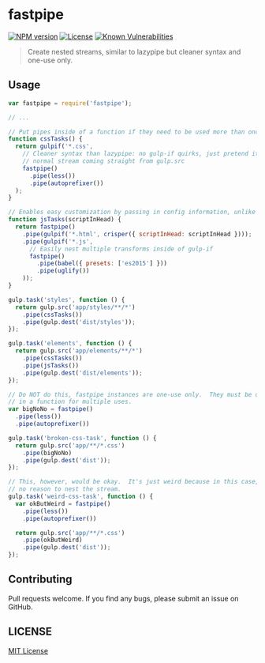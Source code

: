 # fastpipe

[![NPM version][npm-image]][npm-url]
[![License][license-image]][license-url]
[![Known Vulnerabilities][vulnerabilities-image]][vulnerabilities-url]

> Create nested streams, similar to lazypipe but cleaner syntax and one-use only.

## Usage

```js
var fastpipe = require('fastpipe');

// ...

// Put pipes inside of a function if they need to be used more than once
function cssTasks() {
  return gulpif('*.css',
    // Cleaner syntax than lazypipe: no gulp-if quirks, just pretend it is a
    // normal stream coming straight from gulp.src
    fastpipe()
      .pipe(less())
      .pipe(autoprefixer())
  );
}

// Enables easy customization by passing in config information, unlike lazypipe
function jsTasks(scriptInHead) {
  return fastpipe()
    .pipe(gulpif('*.html', crisper({ scriptInHead: scriptInHead })));
    .pipe(gulpif('*.js',
      // Easily nest multiple transforms inside of gulp-if
      fastpipe()
        .pipe(babel({ presets: ['es2015'] }))
        .pipe(uglify())
    ));
}

gulp.task('styles', function () {
  return gulp.src('app/styles/**/*')
    .pipe(cssTasks())
    .pipe(gulp.dest('dist/styles'));
});

gulp.task('elements', function () {
  return gulp.src('app/elements/**/*')
    .pipe(cssTasks())
    .pipe(jsTasks())
    .pipe(gulp.dest('dist/elements'));
});

// Do NOT do this, fastpipe instances are one-use only.  They must be defined
// in a function for multiple uses.
var bigNoNo = fastpipe()
  .pipe(less())
  .pipe(autoprefixer())

gulp.task('broken-css-task', function () {
  return gulp.src('app/**/*.css')
    .pipe(bigNoNo)
    .pipe(gulp.dest('dist'));
});

// This, however, would be okay.  It's just weird because in this case, there is
// no reason to nest the stream.
gulp.task('weird-css-task', function () {
  var okButWeird = fastpipe()
    .pipe(less())
    .pipe(autoprefixer())

  return gulp.src('app/**/*.css')
    .pipe(okButWeird)
    .pipe(gulp.dest('dist'));
});
```

## Contributing

Pull requests welcome.  If you find any bugs, please submit an issue on GitHub.

## LICENSE

[MIT License](http://en.wikipedia.org/wiki/MIT_License)

[npm-url]: https://www.npmjs.com/package/fastpipe
[npm-image]: https://badge.fury.io/js/fastpipe.svg

[license-url]: http://en.wikipedia.org/wiki/MIT_License
[license-image]: https://img.shields.io/badge/license-MIT-brightgreen.svg

[vulnerabilities-url]: https://snyk.io/test/npm/fastpipe
[vulnerabilities-image]: https://snyk.io/test/npm/fastpipe/badge.svg
